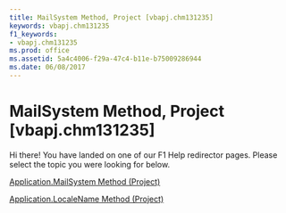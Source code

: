 ```yaml
---
title: MailSystem Method, Project [vbapj.chm131235]
keywords: vbapj.chm131235
f1_keywords:
- vbapj.chm131235
ms.prod: office
ms.assetid: 5a4c4006-f29a-47c4-b11e-b75009286944
ms.date: 06/08/2017
---
```



# MailSystem Method, Project [vbapj.chm131235]

Hi there! You have landed on one of our F1 Help redirector pages. Please select the topic you were looking for below.

[Application.MailSystem Method (Project)](http://msdn.microsoft.com/library/4ee9011c-f5f5-d0aa-0cd6-aa90130af4af%28Office.15%29.aspx)

[Application.LocaleName Method (Project)](http://msdn.microsoft.com/library/989d8c73-3452-2abe-fbaa-f68d532e353e%28Office.15%29.aspx)


